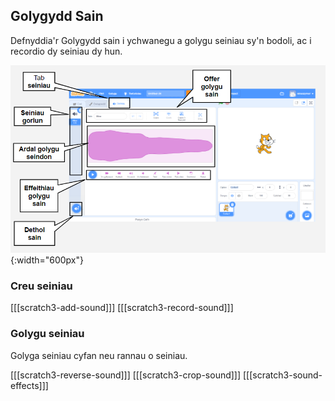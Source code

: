 ## Golygydd Sain

Defnyddia'r Golygydd sain i ychwanegu a golygu seiniau sy'n bodoli, ac i recordio dy seiniau dy hun.

![Sgrinlun anodedig o'r tab Sain.](images/Scratch-Sound-tab.png){:width="600px"}

### Creu seiniau

[[[scratch3-add-sound]]] [[[scratch3-record-sound]]]

### Golygu seiniau

Golyga seiniau cyfan neu rannau o seiniau.

[[[scratch3-reverse-sound]]] [[[scratch3-crop-sound]]] [[[scratch3-sound-effects]]]
